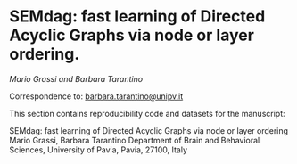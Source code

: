 # SEMdag: fast learning of Directed Acyclic Graphs via node or layer ordering.

*Mario Grassi and Barbara Tarantino*

Correspondence to: barbara.tarantino@unipv.it


This section contains reproducibility code and datasets for the manuscript:

SEMdag: fast learning of Directed Acyclic Graphs via node or layer ordering
Mario Grassi, Barbara Tarantino
Department of Brain and Behavioral Sciences, University of Pavia, Pavia, 27100, Italy
